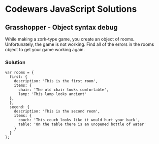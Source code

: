 # Codewars JavaScript Solutions

## Grasshopper - Object syntax debug

While making a zork-type game, you create an object of rooms. Unfortunately, the game is not working. Find all of the errors in the rooms object to get your game working again.

### Solution

```
var rooms = {
  first: {
    description: 'This is the first room',
    items: {
      chair: 'The old chair looks comfortable',
      lamp: 'This lamp looks ancient'
  },
  },
  second: {
    description: 'This is the second room',
    items: {
      couch: 'This couch looks like it would hurt your back',
      table: 'On the table there is an unopened bottle of water'
    }
  }
};
```
